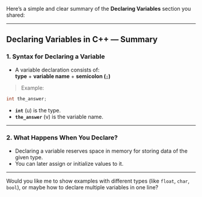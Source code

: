 Here’s a simple and clear summary of the **Declaring Variables** section you shared:

---

## **Declaring Variables in C++ — Summary**

### **1. Syntax for Declaring a Variable**
- A variable declaration consists of:  
  **type** + **variable name** + **semicolon (`;`)**
  
> Example:
```cpp
int the_answer;
```
- **`int`** (u) is the type.  
- **`the_answer`** (v) is the variable name.

---

### **2. What Happens When You Declare?**
- Declaring a variable reserves space in memory for storing data of the given type.
- You can later assign or initialize values to it.

---

Would you like me to show examples with different types (like `float`, `char`, `bool`), or maybe how to declare multiple variables in one line?